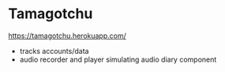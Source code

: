 # Tamagotchu

https://tamagotchu.herokuapp.com/

- tracks accounts/data
- audio recorder and player simulating audio diary component
